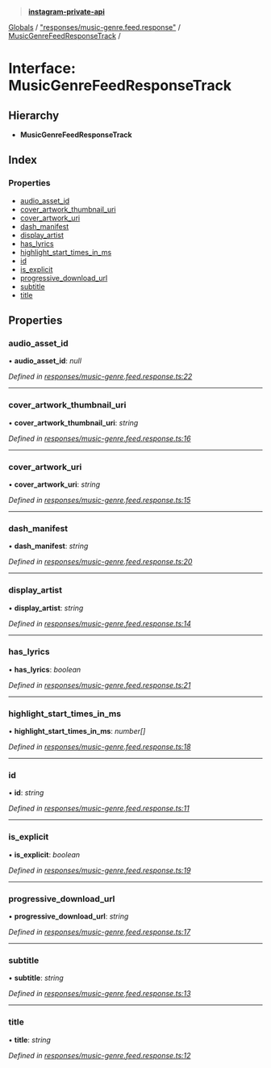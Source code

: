 > **[instagram-private-api](../README.md)**

[Globals](../README.md) / ["responses/music-genre.feed.response"](../modules/_responses_music_genre_feed_response_.md) / [MusicGenreFeedResponseTrack](_responses_music_genre_feed_response_.musicgenrefeedresponsetrack.md) /

# Interface: MusicGenreFeedResponseTrack

## Hierarchy

* **MusicGenreFeedResponseTrack**

## Index

### Properties

* [audio_asset_id](_responses_music_genre_feed_response_.musicgenrefeedresponsetrack.md#audio_asset_id)
* [cover_artwork_thumbnail_uri](_responses_music_genre_feed_response_.musicgenrefeedresponsetrack.md#cover_artwork_thumbnail_uri)
* [cover_artwork_uri](_responses_music_genre_feed_response_.musicgenrefeedresponsetrack.md#cover_artwork_uri)
* [dash_manifest](_responses_music_genre_feed_response_.musicgenrefeedresponsetrack.md#dash_manifest)
* [display_artist](_responses_music_genre_feed_response_.musicgenrefeedresponsetrack.md#display_artist)
* [has_lyrics](_responses_music_genre_feed_response_.musicgenrefeedresponsetrack.md#has_lyrics)
* [highlight_start_times_in_ms](_responses_music_genre_feed_response_.musicgenrefeedresponsetrack.md#highlight_start_times_in_ms)
* [id](_responses_music_genre_feed_response_.musicgenrefeedresponsetrack.md#id)
* [is_explicit](_responses_music_genre_feed_response_.musicgenrefeedresponsetrack.md#is_explicit)
* [progressive_download_url](_responses_music_genre_feed_response_.musicgenrefeedresponsetrack.md#progressive_download_url)
* [subtitle](_responses_music_genre_feed_response_.musicgenrefeedresponsetrack.md#subtitle)
* [title](_responses_music_genre_feed_response_.musicgenrefeedresponsetrack.md#title)

## Properties

###  audio_asset_id

• **audio_asset_id**: *null*

*Defined in [responses/music-genre.feed.response.ts:22](https://github.com/dilame/instagram-private-api/blob/173bc62/src/responses/music-genre.feed.response.ts#L22)*

___

###  cover_artwork_thumbnail_uri

• **cover_artwork_thumbnail_uri**: *string*

*Defined in [responses/music-genre.feed.response.ts:16](https://github.com/dilame/instagram-private-api/blob/173bc62/src/responses/music-genre.feed.response.ts#L16)*

___

###  cover_artwork_uri

• **cover_artwork_uri**: *string*

*Defined in [responses/music-genre.feed.response.ts:15](https://github.com/dilame/instagram-private-api/blob/173bc62/src/responses/music-genre.feed.response.ts#L15)*

___

###  dash_manifest

• **dash_manifest**: *string*

*Defined in [responses/music-genre.feed.response.ts:20](https://github.com/dilame/instagram-private-api/blob/173bc62/src/responses/music-genre.feed.response.ts#L20)*

___

###  display_artist

• **display_artist**: *string*

*Defined in [responses/music-genre.feed.response.ts:14](https://github.com/dilame/instagram-private-api/blob/173bc62/src/responses/music-genre.feed.response.ts#L14)*

___

###  has_lyrics

• **has_lyrics**: *boolean*

*Defined in [responses/music-genre.feed.response.ts:21](https://github.com/dilame/instagram-private-api/blob/173bc62/src/responses/music-genre.feed.response.ts#L21)*

___

###  highlight_start_times_in_ms

• **highlight_start_times_in_ms**: *number[]*

*Defined in [responses/music-genre.feed.response.ts:18](https://github.com/dilame/instagram-private-api/blob/173bc62/src/responses/music-genre.feed.response.ts#L18)*

___

###  id

• **id**: *string*

*Defined in [responses/music-genre.feed.response.ts:11](https://github.com/dilame/instagram-private-api/blob/173bc62/src/responses/music-genre.feed.response.ts#L11)*

___

###  is_explicit

• **is_explicit**: *boolean*

*Defined in [responses/music-genre.feed.response.ts:19](https://github.com/dilame/instagram-private-api/blob/173bc62/src/responses/music-genre.feed.response.ts#L19)*

___

###  progressive_download_url

• **progressive_download_url**: *string*

*Defined in [responses/music-genre.feed.response.ts:17](https://github.com/dilame/instagram-private-api/blob/173bc62/src/responses/music-genre.feed.response.ts#L17)*

___

###  subtitle

• **subtitle**: *string*

*Defined in [responses/music-genre.feed.response.ts:13](https://github.com/dilame/instagram-private-api/blob/173bc62/src/responses/music-genre.feed.response.ts#L13)*

___

###  title

• **title**: *string*

*Defined in [responses/music-genre.feed.response.ts:12](https://github.com/dilame/instagram-private-api/blob/173bc62/src/responses/music-genre.feed.response.ts#L12)*